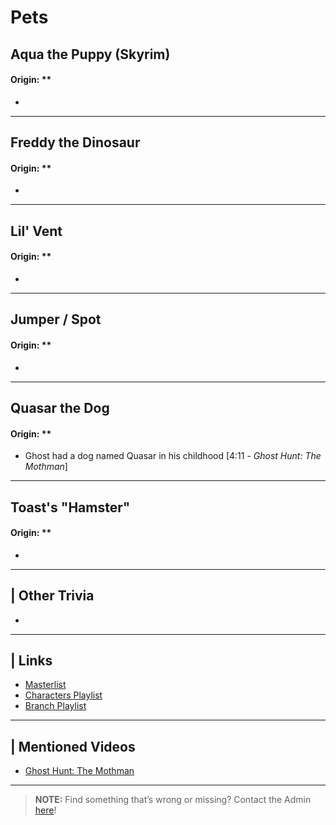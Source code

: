 # Pets  


## Aqua the Puppy \(Skyrim)
#### Origin: **
- 
----
## Freddy the Dinosaur
#### Origin: **
- 
----
## Lil' Vent
#### Origin: **
- 
----
## Jumper / Spot
#### Origin: **
- 
----
## Quasar the Dog
#### Origin: **
- Ghost had a dog named Quasar in his childhood \[4:11 - *Ghost Hunt: The Mothman*]
----
## Toast's "Hamster"
#### Origin: **
- 

----

## | Other Trivia  
- 

----

## | Links  
- [Masterlist]()  
- [Characters Playlist]()  
- [Branch Playlist]()  

----

## | Mentioned Videos
- [Ghost Hunt: The Mothman](https://youtu.be/np-IMVWwpEs)

----

> **NOTE:** Find something that’s wrong or missing? Contact the Admin [here](../chapter_2.html)!